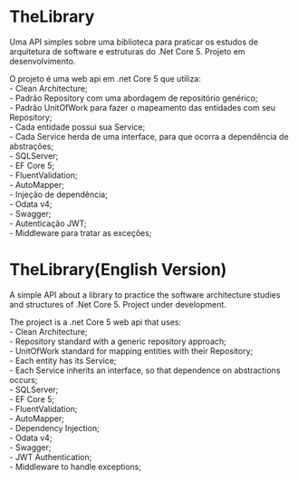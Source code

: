 # TheLibrary
Uma API simples sobre uma biblioteca para praticar os estudos de arquitetura de software e estruturas do .Net Core 5.
Projeto em desenvolvimento.

O projeto é uma web api em .net Core 5 que utiliza:   
	- Clean Architecture;  
	- Padrão Repository com uma abordagem de repositório genérico;  
	- Padrão UnitOfWork para fazer o mapeamento das entidades com seu Repository;  
	- Cada entidade possui sua Service;  
	- Cada Service herda de uma interface, para que ocorra a dependência de abstrações;  
	- SQLServer;  
	- EF Core 5;  
	- FluentValidation;  
	- AutoMapper;  
	- Injeção de dependência;  
	- Odata v4;  
	- Swagger;  
	- Autenticação JWT;  
	- Middleware para tratar as exceções;  


# TheLibrary(English Version)
A simple API about a library to practice the software architecture studies and structures of .Net Core 5.
Project under development.

The project is a .net Core 5 web api that uses:  
	- Clean Architecture;  
	- Repository standard with a generic repository approach;  
	- UnitOfWork standard for mapping entities with their Repository;  
	- Each entity has its Service;  
	- Each Service inherits an interface, so that dependence on abstractions occurs;  
	- SQLServer;  
	- EF Core 5;  
	- FluentValidation;  
	- AutoMapper;  
	- Dependency Injection;  
	- Odata v4;  
	- Swagger;  
	- JWT Authentication;  
	- Middleware to handle exceptions;  
